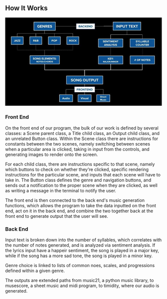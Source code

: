 ## How It Works

![](uml_diagram.jpg)

### Front End

On the front end of our program, the bulk of our work is defined by several classes: a Scene parent class, a Title child class, an Output child class, and an unrelated Button class. Within the Scene class there are instructions for constants between the two scenes, namely switching between scenes when a particular area is clicked, taking in input from the controls, and generating images to render onto the screen. 

For each child class, there are instructions specific to that scene, namely which buttons to check on whether they're clicked, specific rendering instructions for the particular scene, and inputs that each scene will have to take in. The Button class defines the genre and navigation buttons, and sends out a notification to the proper scene when they are clicked, as well as writing a message in the terminal to notify the user. 

The front end is then connected to the back end's music generation functions, which allows the program to take the data inputted on the front end, act on it in the back end, and combine the two together back at the front end to generate output that the user will see.

### Back End

Input text is broken down into the number of syllables, which correlates with the number of notes generated, and is analyzed via sentiment analysis. If the lyrics input have a happeir sentiment, the song is played in a major key, while if the song has a more sad tone, the song is played in a minor key. 

Genre choice is linked to lists of common noes, scales, and progressions defined within a given genre. 

The outputs are extended paths from music21, a python music library, to musescore, a sheet music and midi program, to timidity, where our audio is generated. 

